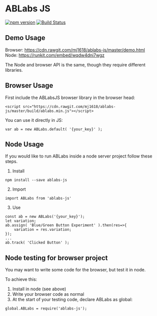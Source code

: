 # ABLabs JS
[![npm version](https://img.shields.io/npm/v/ablabs-js.svg?style=flat-square)](https://www.npmjs.com/package/ablabs-js)
[![Build Status](https://travis-ci.org/mj1618/ablabs-js.svg?branch=master)](https://travis-ci.org/mj1618/ablabs-js)

## Demo Usage
Browser: https://cdn.rawgit.com/mj1618/ablabs-js/master/demo.html  
Node: https://runkit.com/embed/wqdw4dni7wgz

The Node and browser API is the same, though they require different libraries.

## Browser Usage

First include the ABLabsJS browser library in the browser head:
```
<script src="https://cdn.rawgit.com/mj1618/ablabs-js/master/build/ablabs.min.js"></script>
```

You can use it directly in JS:
```
var ab = new ABLabs.default( '{your_key}' );
```

## Node Usage

If you would like to run ABLabs inside a node server project follow these steps.

1. Install

```
npm install --save ablabs-js
```

2. Import
```
import ABLabs from 'ablabs-js'
```

3. Use
```
const ab = new ABLabs('{your_key}');
let variation;
ab.assign( 'Blue/Green Button Experiment' ).then(res=>{
    variation = res.variation;
});
...
ab.track( 'Clicked Button' );
```


## Node testing for browser project

You may want to write some code for the browser, but test it in node.

To achieve this:
1. Install in node (see above)
2. Write your browser code as normal
3. At the start of your testing code, declare ABLabs as global:
```
global.ABLabs = require('ablabs-js');
```
